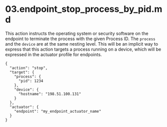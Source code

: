 # 03.endpoint_stop_process_by_pid.md

This action instructs the operating system or security software on the endpoint to terminate the process with the given Process ID. The `process` and the `device` are at the same nesting level. This will be an implicit way to express that this action targets a process running on a device, which will be expressed in the actuator profile for endpoints.

```
{
  "action": "stop",
  "target": {
    "process": {
      "pid": 1234
    },
    "device": {
      "hostname": "198.51.100.131"
    }
  },
  "actuator": {
    "endpoint": "my_endpoint_actuator_name"
  }
}
```
